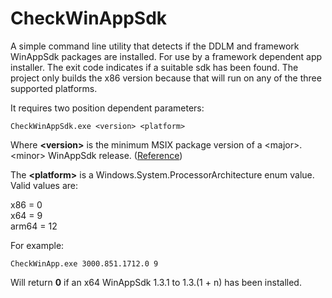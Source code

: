 # CheckWinAppSdk

A simple command line utility that detects if the DDLM and framework WinAppSdk packages are installed. 
For use by a framework dependent app installer. The exit code indicates if a suitable sdk has been found.
The project only builds the x86 version because that will run on any of the three supported platforms.

It requires two position dependent parameters:

````
CheckWinAppSdk.exe <version> <platform>
````


Where **&lt;version>** is the minimum MSIX package version of a &lt;major>.&lt;minor> WinAppSdk release. ([Reference](https://github.com/DHancock/WinAppSdkCleaner/blob/main/WinAppSdkCleaner/versions.json))

The **&lt;platform>** is a Windows.System.ProcessorArchitecture enum value. Valid values are:

x86 = 0<br>
x64 = 9<br>
arm64 = 12<br>

For example:

````
CheckWinApp.exe 3000.851.1712.0 9
````

Will return **0** if an x64 WinAppSdk 1.3.1 to 1.3.(1 + n) has been installed. 

